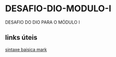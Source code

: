 # DESAFIO-DIO-MODULO-I
DESAFIO DO DIO PARA O MÓDULO I

## links úteis
[ sintaxe baisica mark](https://web.dio.me/course/pensamento-computacional/learning/050675c1-8a7f-476b-a778-9b1c7eb75744?back=/track/carrefour-web-developer&tab=undefined&moduleId=undefined)

